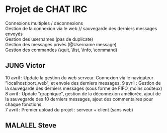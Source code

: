 # Projet de CHAT IRC
Connexions multiples / déconnexions  
Gestion de la connexion via le web // sauvegarde des derniers messages envoyés  
Gestion des usernames (pas de duplicate)  
Gestion des messages privés (@Username message)  
Gestion des commandes (\quit, \list, \info, \command)  
## JUNG Victor
10 avril : Update la gestion du web serveur. Connexion via le navigateur "localhost:port_web", et envoie des derniers messages.
9 avril : Gestion de la sauvegarde des derniers messages (sous forme de FIFO, moins coûteux)  
8 avril : Update "graphique", gestion de la déconnexion améliorée, ajout de la sauvegarde des 10 derniers messages, ajout des commentaires pour chaque fonctions  
7 avril : Premier upload du projet : serveur + client (sans web)  

## MALALEL Steve
